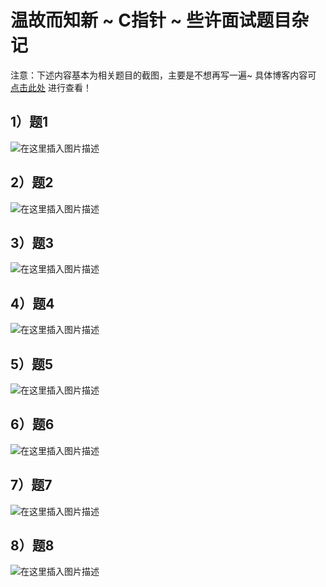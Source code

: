 温故而知新 ~ C指针 ~ 些许面试题目杂记
=


注意：下述内容基本为相关题目的截图，主要是不想再写一遍~
具体博客内容可 [点击此处](https://blog.csdn.net/m0_51961114/article/details/125287057) 进行查看！ 

## 1）题1
![在这里插入图片描述](https://img-blog.csdnimg.cn/dd8d79efd7474297a8d3c10655c5b33c.png)
## 2）题2
![在这里插入图片描述](https://img-blog.csdnimg.cn/01e88d13c7c745f1bac1b9062c0c5ae7.png)
## 3）题3
![在这里插入图片描述](https://img-blog.csdnimg.cn/b422e1614ff0429b923047690192292d.png)
## 4）题4
![在这里插入图片描述](https://img-blog.csdnimg.cn/3495d1d8a1ad4dcba502b54a30befdc9.png)
## 5）题5
![在这里插入图片描述](https://img-blog.csdnimg.cn/c5a296a9bed44fd486e2c6682613a95b.png)
## 6）题6
![在这里插入图片描述](https://img-blog.csdnimg.cn/748c189f949e456d8a005067811e69ba.png)
## 7）题7
![在这里插入图片描述](https://img-blog.csdnimg.cn/a1cdc4604ed3454990a2b69e8671752c.png)
## 8）题8
![在这里插入图片描述](https://img-blog.csdnimg.cn/61241c1cc0df4cac908a0ea5d40fb4ca.png)
